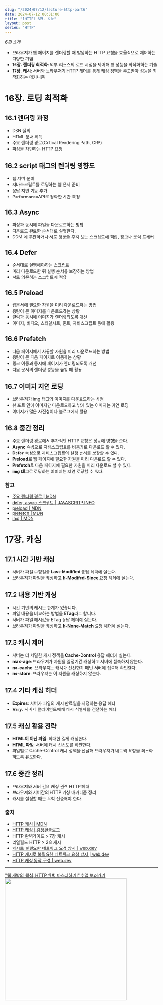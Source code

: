 ```yaml
---
slug: "/2024/07/12/lecture-http-part6"
date: 2024-07-12 00:01:00
title: "[HTTP] 6편. 성능"
layout: post
series: "HTTP"
---
```


_6편 소개_

- 브라우져가 웹 페이지를 렌더링할 때 발생하는 HTTP 요청을 효율적으로 제어하는 다양한 기법
- **16장. 렌더링 최적화**: 외부 리소스의 로드 시점을 제어해 웹 성능을 최적화하는 기술
- **17장. 캐시**: 서버와 브라우저가 HTTP 헤더를 통해 캐싱 정책을 주고받아 성능을 최적화하는 메커니즘

# 16장. 로딩 최적화

## 16.1 렌더링 과정

- DSN 질의
- HTML 문서 획득
- 주요 렌더링 경로(Critical Rendering Path, CRP)
- 파싱을 차단하는 HTTP 요청

## 16.2 script 태그의 렌더링 영향도

- 웹 서버 준비
- 자바스크립트를 로딩하는 웹 문서 준비
- 응답 지연 기능 추가
- PerformanceAPI로 정확한 시간 측정

## 16.3 Async

- 파싱과 동시에 파일을 다운로드하는 방법
- 다운로드 완료한 순서대로 실행한다.
- DOM 에 무관하거나 서로 영향을 주지 않는 스크립트에 적합, 광고나 분석 트래커

## 16.4 Defer

- 순서대로 실행해야하는 스크립트
- 미리 다운로드한 뒤 실행 순서를 보장하는 방법
- 서로 의존하는 스크립트에 적합

## 16.5 Preload

- 웹문서에 필요한 자원을 미리 다운로드하는 방법
- 용량이 큰 이미지를 다운로드하는 상황
- 클릭과 동시에 이미지가 렌더링되도록 개선
- 이미지, 비디오, 스타일시트, 폰트, 자바스크립트 등에 활용

## 16.6 Prefetch

- 다음 페이지에서 사용할 자원을 미리 다운로드하는 방법
- 용량이 큰 다음 페이지로 이동하는 상황
- 링크 이동과 동시에 페이지가 렌더링되도록 개선
- 다음 문서의 렌더링 성능을 높일 때 활용

## 16.7 이미지 지연 로딩

- 브라우져가 img 태그의 이미지를 다운로드하는 시점
- 뷰 포트 안에 이미지만 다운로드하고 밖에 있는 이미지는 지연 로딩
- 이미지가 많은 사진첩이나 블로그에서 활용

## 16.8 중간 정리

- 주요 렌더링 경로에서 추가적인 HTTP 요청은 성능에 영향을 준다.
- **Async** 속성으로 자바스크립트를 비동기로 다운로드 할 수 있다.
- **Defer** 속성으로 자바스크립트의 실행 순서를 보장할 수 있다.
- **Preload**로 웹 페이지에 필요한 자원을 미리 다운로드 할 수 있다.
- **Prefetch**로 다음 페이지에 필요한 자원을 미리 다운로드 할 수 있다.
- **img 태그**로 로딩하는 이미지는 지연 로딩할 수 있다.

### 참고

- [주요 렌더링 경로 | MDN](https://developer.mozilla.org/ko/docs/Web/Performance/Critical_rendering_path)
- [defer, async 스크립트 | JAVASCRITP.INFO](https://ko.javascript.info/script-async-defer)
- [preload | MDN](https://developer.mozilla.org/ko/docs/Web/HTML/Attributes/rel/preload)
- [prefetch | MDN](https://developer.mozilla.org/ko/docs/Glossary/Prefetch)
- [img | MDN](https://developer.mozilla.org/ko/docs/Web/HTML/Element/img)

# 17장. 캐싱

## 17.1 시간 기반 캐싱

- 서버가 파일 수정일을 **Last-Modified** 응답 헤더에 실는다.
- 브라우져가 파일을 캐싱하고 **If-Modifed-Since** 요청 헤더에 실는다.

## 17.2 내용 기반 캐싱

- 시간 기반의 캐시는 한계가 있습니다.
- 파일 내용을 비교하는 방법을 **ETag**라고 합니다.
- 서버가 파일 해시값을 ETag 응답 헤더에 실는다.
- 브라우져가 파일을 캐싱하고 **If-None-Match** 요청 헤더에 실는다.

## 17.3 캐시 제어

- 서버는 더 세밀한 캐시 정책을 **Cache-Control** 응답 헤더에 실는다.
- **max-age**: 브라우져가 자원을 일정기간 캐싱하고 서버에 접속하지 않는다.
- **no-cache**: 브라우져는 캐시가 신선한지 매번 서버에 접속해 확인한다.
- **no-store**: 브라우져는 이 자원을 캐싱하지 않는다.

## 17.4 기타 캐싱 헤더

- **Expires**: 서버가 파일의 캐시 만료일을 지정하는 응답 헤더
- **Vary**: 서버가 클라이언트에게 캐시 식별자를 전달하는 헤더

## 17.5 캐싱 활용 전략

- **HTML이 아닌 파일**: 최대한 길게 캐싱한다.
- **HTML 파일**: 서버에 캐시 신선도를 확인한다.
- 파일별로 Cache-Control 캐시 정책을 전달해 브라우져가 네트웍 요청을 최소화 하도록 유도한다.

## 17.6 중간 정리

- 브라우져와 서버 간의 캐싱 관련 HTTP 헤더
- 브라우져와 서버간의 HTTP 캐싱 매커니즘 정리
- 캐시를 설정할 때는 무척 신중해야 한다.

### 출처

- [HTTP 캐싱 | MDN](https://developer.mozilla.org/ko/docs/Web/HTTP/Caching)
- [HTTP 캐싱 | 김정환블로그](/2024/02/08/http-caching)
- HTTP 완벽가이드 > 7장 캐시
- 리얼월드 HTTP > 2.8 캐시
- [캐시로 불필요한 네트워크 요청 방지 | web.dev](https://web.dev/articles/http-cache?hl=ko#examples)
- [HTTP 캐시로 불필요한 네트워크 요청 방지 | web.dev](https://web.dev/articles/http-cache?hl=ko)
- [HTTP 캐싱 동작 구성 | web.dev](https://web.dev/articles/codelab-http-cache?hl=ko)

---

<a href="https://inf.run/k9hBU" target="_blank">
  "웹 개발의 핵심, HTTP 완벽 마스터하기!" 수업 보러가기  
  <img width="400px" src="https://cdn.inflearn.com/public/files/courses/335426/cover/01jxvfgypbh8yb0yn77j9n7vbd?w=400" />
</a>
